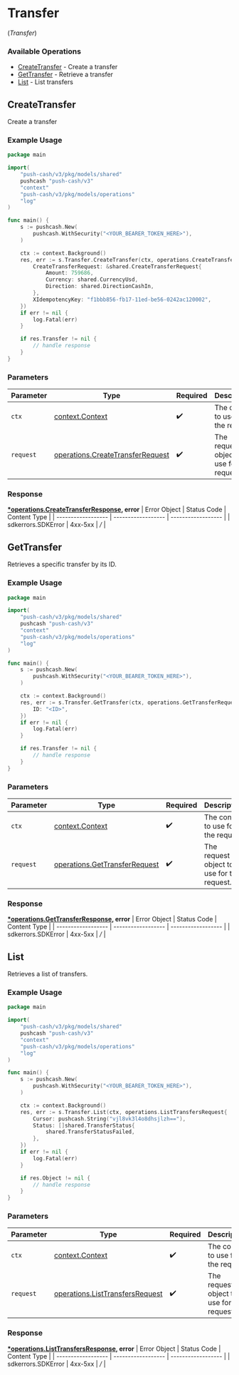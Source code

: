 # Transfer
(*Transfer*)

### Available Operations

* [CreateTransfer](#createtransfer) - Create a transfer
* [GetTransfer](#gettransfer) - Retrieve a transfer
* [List](#list) - List transfers

## CreateTransfer

Create a transfer

### Example Usage

```go
package main

import(
	"push-cash/v3/pkg/models/shared"
	pushcash "push-cash/v3"
	"context"
	"push-cash/v3/pkg/models/operations"
	"log"
)

func main() {
    s := pushcash.New(
        pushcash.WithSecurity("<YOUR_BEARER_TOKEN_HERE>"),
    )

    ctx := context.Background()
    res, err := s.Transfer.CreateTransfer(ctx, operations.CreateTransferRequest{
        CreateTransferRequest: &shared.CreateTransferRequest{
            Amount: 759686,
            Currency: shared.CurrencyUsd,
            Direction: shared.DirectionCashIn,
        },
        XIdempotencyKey: "f1bbb856-fb17-11ed-be56-0242ac120002",
    })
    if err != nil {
        log.Fatal(err)
    }

    if res.Transfer != nil {
        // handle response
    }
}
```

### Parameters

| Parameter                                                                                | Type                                                                                     | Required                                                                                 | Description                                                                              |
| ---------------------------------------------------------------------------------------- | ---------------------------------------------------------------------------------------- | ---------------------------------------------------------------------------------------- | ---------------------------------------------------------------------------------------- |
| `ctx`                                                                                    | [context.Context](https://pkg.go.dev/context#Context)                                    | :heavy_check_mark:                                                                       | The context to use for the request.                                                      |
| `request`                                                                                | [operations.CreateTransferRequest](../../pkg/models/operations/createtransferrequest.md) | :heavy_check_mark:                                                                       | The request object to use for the request.                                               |


### Response

**[*operations.CreateTransferResponse](../../pkg/models/operations/createtransferresponse.md), error**
| Error Object       | Status Code        | Content Type       |
| ------------------ | ------------------ | ------------------ |
| sdkerrors.SDKError | 4xx-5xx            | */*                |

## GetTransfer

Retrieves a specific transfer by its ID.

### Example Usage

```go
package main

import(
	"push-cash/v3/pkg/models/shared"
	pushcash "push-cash/v3"
	"context"
	"push-cash/v3/pkg/models/operations"
	"log"
)

func main() {
    s := pushcash.New(
        pushcash.WithSecurity("<YOUR_BEARER_TOKEN_HERE>"),
    )

    ctx := context.Background()
    res, err := s.Transfer.GetTransfer(ctx, operations.GetTransferRequest{
        ID: "<ID>",
    })
    if err != nil {
        log.Fatal(err)
    }

    if res.Transfer != nil {
        // handle response
    }
}
```

### Parameters

| Parameter                                                                          | Type                                                                               | Required                                                                           | Description                                                                        |
| ---------------------------------------------------------------------------------- | ---------------------------------------------------------------------------------- | ---------------------------------------------------------------------------------- | ---------------------------------------------------------------------------------- |
| `ctx`                                                                              | [context.Context](https://pkg.go.dev/context#Context)                              | :heavy_check_mark:                                                                 | The context to use for the request.                                                |
| `request`                                                                          | [operations.GetTransferRequest](../../pkg/models/operations/gettransferrequest.md) | :heavy_check_mark:                                                                 | The request object to use for the request.                                         |


### Response

**[*operations.GetTransferResponse](../../pkg/models/operations/gettransferresponse.md), error**
| Error Object       | Status Code        | Content Type       |
| ------------------ | ------------------ | ------------------ |
| sdkerrors.SDKError | 4xx-5xx            | */*                |

## List

Retrieves a list of transfers.

### Example Usage

```go
package main

import(
	"push-cash/v3/pkg/models/shared"
	pushcash "push-cash/v3"
	"context"
	"push-cash/v3/pkg/models/operations"
	"log"
)

func main() {
    s := pushcash.New(
        pushcash.WithSecurity("<YOUR_BEARER_TOKEN_HERE>"),
    )

    ctx := context.Background()
    res, err := s.Transfer.List(ctx, operations.ListTransfersRequest{
        Cursor: pushcash.String("vjl8vk3l4o8dhsjlzh=="),
        Status: []shared.TransferStatus{
            shared.TransferStatusFailed,
        },
    })
    if err != nil {
        log.Fatal(err)
    }

    if res.Object != nil {
        // handle response
    }
}
```

### Parameters

| Parameter                                                                              | Type                                                                                   | Required                                                                               | Description                                                                            |
| -------------------------------------------------------------------------------------- | -------------------------------------------------------------------------------------- | -------------------------------------------------------------------------------------- | -------------------------------------------------------------------------------------- |
| `ctx`                                                                                  | [context.Context](https://pkg.go.dev/context#Context)                                  | :heavy_check_mark:                                                                     | The context to use for the request.                                                    |
| `request`                                                                              | [operations.ListTransfersRequest](../../pkg/models/operations/listtransfersrequest.md) | :heavy_check_mark:                                                                     | The request object to use for the request.                                             |


### Response

**[*operations.ListTransfersResponse](../../pkg/models/operations/listtransfersresponse.md), error**
| Error Object       | Status Code        | Content Type       |
| ------------------ | ------------------ | ------------------ |
| sdkerrors.SDKError | 4xx-5xx            | */*                |
